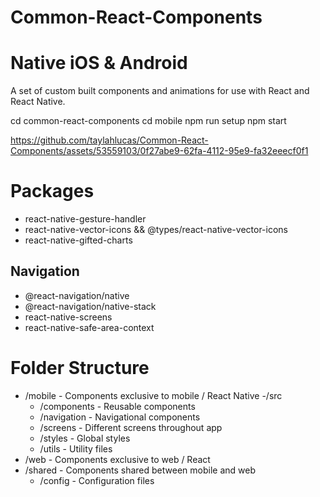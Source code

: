# Common-React-Components

# Native iOS & Android
A set of custom built components and animations for use with React and React Native.

cd common-react-components
cd mobile
npm run setup
npm start

https://github.com/taylahlucas/Common-React-Components/assets/53559103/0f27abe9-62fa-4112-95e9-fa32eeecf0f1

# Packages

- react-native-gesture-handler
- react-native-vector-icons && @types/react-native-vector-icons
- react-native-gifted-charts

## Navigation
- @react-navigation/native 
- @react-navigation/native-stack
- react-native-screens 
- react-native-safe-area-context

# Folder Structure

- /mobile - Components exclusive to mobile / React Native
  -/src
    - /components - Reusable components
    - /navigation - Navigational components
    - /screens - Different screens throughout app
    - /styles - Global styles
    - /utils - Utility files
- /web - Components exclusive to web / React
- /shared - Components shared between mobile and web
  - /config - Configuration files
